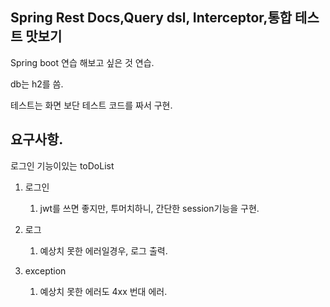 ## Spring Rest Docs,Query dsl, Interceptor,통합 테스트 맛보기 

Spring boot 연습 해보고 싶은 것 연습.

db는 h2를 씀.

테스트는 화면 보단 테스트 코드를 짜서 구현.



## 요구사항.

로그인 기능이있는 toDoList

1. 로그인  
   1. jwt를 쓰면 좋지만, 투머치하니, 간단한 session기능을 구현.

2. 로그

   1. 예상치 못한 에러일경우, 로그 출력.

3. exception

   1. 예상치 못한 에러도 4xx 번대 에러.

   



